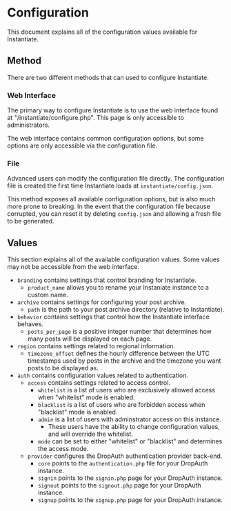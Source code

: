 # Configuration

This document explains all of the configuration values available for Instantiate.


## Method

There are two different methods that can used to configure Instantiate.

### Web Interface

The primary way to configure Instantiate is to use the web interface found at "/instantiate/configure.php". This page is only accessible to administrators.

The web interface contains common configuration options, but some options are only accessible via the configuration file.

### File

Advanced users can modify the configuration file directly. The configuration file is created the first time Instantiate loads at `instantiate/config.json`.

This method exposes all available configuration options, but is also much more prone to breaking. In the event that the configuration file because corrupted, you can reset it by deleting `config.json` and allowing a fresh file to be generated.


## Values

This section explains all of the available configuration values. Some values may not be accessible from the web interface.

- `branding` contains settings that control branding for Instantiate.
    - `product_name` allows you to rename your Instaniate instance to a custom name.
- `archive` contains settings for configuring your post archive.
    - `path` is the path to your post archive directory (relative to Instantiate).
- `behavior` contains settings that control how the Instantiate interface behaves.
    - `posts_per_page` is a positive integer number that determines how many posts will be displayed on each page.
- `region` contains settings related to regional information.
    - `timezone_offset` defines the hourly difference between the UTC timestamps used by posts in the archive and the timezone you want posts to be displayed as.
- `auth` contains configuration values related to authentication.
    - `access` contains settings related to access control.
        - `whitelist` is a list of users who are exclusively allowed access when "whitelist" mode is enabled.
        - `blacklist` is a list of users who are forbidden access when "blacklist" mode is enabled.
        - `admin` is a list of users with adminstrator access on this instance.
            - These users have the ability to change configuration values, and will override the whitelist.
        - `mode` can be set to either "whitelist" or "blacklist" and determines the access mode.
    - `provider` configures the DropAuth authentication provider back-end.
        - `core` points to the `authentication.php` file for your DropAuth instance.
        - `signin` points to the `signin.php` page for your DropAuth instance.
        - `signout` points to the `signout.php` page for your DropAuth instance.
        - `signup` points to the `signup.php` page for your DropAuth instance.
